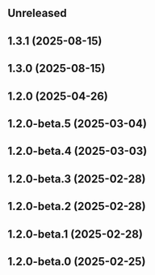 ## Unreleased

## 1.3.1 (2025-08-15)

## 1.3.0 (2025-08-15)

## 1.2.0 (2025-04-26)

## 1.2.0-beta.5 (2025-03-04)

## 1.2.0-beta.4 (2025-03-03)

## 1.2.0-beta.3 (2025-02-28)

## 1.2.0-beta.2 (2025-02-28)

## 1.2.0-beta.1 (2025-02-28)

## 1.2.0-beta.0 (2025-02-25)
